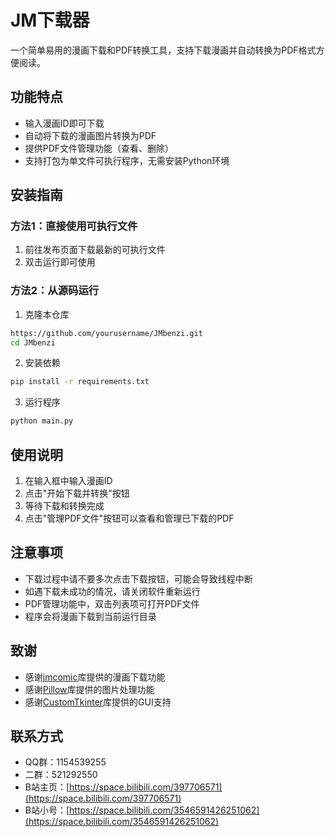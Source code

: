 # JM下载器

一个简单易用的漫画下载和PDF转换工具，支持下载漫画并自动转换为PDF格式方便阅读。

## 功能特点
- 输入漫画ID即可下载
- 自动将下载的漫画图片转换为PDF
- 提供PDF文件管理功能（查看、删除）
- 支持打包为单文件可执行程序，无需安装Python环境

## 安装指南

### 方法1：直接使用可执行文件
1. 前往发布页面下载最新的可执行文件
2. 双击运行即可使用

### 方法2：从源码运行
1. 克隆本仓库
```bash
https://github.com/yourusername/JMbenzi.git
cd JMbenzi
```
2. 安装依赖
```bash
pip install -r requirements.txt
```
3. 运行程序
```bash
python main.py
```

## 使用说明
1. 在输入框中输入漫画ID
2. 点击"开始下载并转换"按钮
3. 等待下载和转换完成
4. 点击"管理PDF文件"按钮可以查看和管理已下载的PDF

## 注意事项
- 下载过程中请不要多次点击下载按钮，可能会导致线程中断
- 如遇下载未成功的情况，请关闭软件重新运行
- PDF管理功能中，双击列表项可打开PDF文件
- 程序会将漫画下载到当前运行目录

## 致谢
- 感谢[jmcomic](https://github.com/xxx/jmcomic)库提供的漫画下载功能
- 感谢[Pillow](https://python-pillow.org/)库提供的图片处理功能
- 感谢[CustomTkinter](https://github.com/TomSchimansky/CustomTkinter)库提供的GUI支持

## 联系方式
- QQ群：1154539255
- 二群：521292550
- B站主页：[https://space.bilibili.com/397706571](https://space.bilibili.com/397706571)
- B站小号：[https://space.bilibili.com/3546591426251062](https://space.bilibili.com/3546591426251062)
